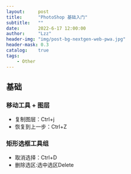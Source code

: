 ```yaml
---
layout:     post
title:      "PhotoShop 基础入门"
subtitle:   ""
date:       2022-6-17 12:00:00
author:     "Lzz"
header-img: "img/post-bg-nextgen-web-pwa.jpg"
header-mask: 0.3
catalog:    true
tags:
    - Other
---
```



## 基础

### 移动工具 + 图层
- 复制图层：Ctrl+j
- 恢复到上一步：Ctrl+Z

### 矩形选框工具组
- 取消选择：Ctrl+D
- 删除选区:选中选区Delete